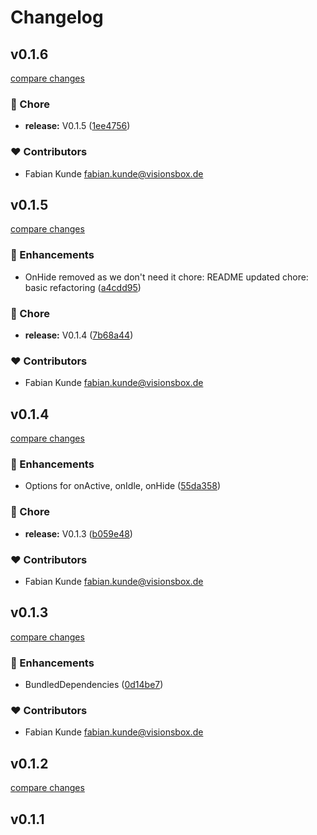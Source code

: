 # Changelog


## v0.1.6

[compare changes](https://github.com/VISIONSBOX/nuxt-screensaver/compare/v0.1.5...v0.1.6)

### 🏡 Chore

- **release:** V0.1.5 ([1ee4756](https://github.com/VISIONSBOX/nuxt-screensaver/commit/1ee4756))

### ❤️ Contributors

- Fabian Kunde <fabian.kunde@visionsbox.de>

## v0.1.5

[compare changes](https://github.com/VISIONSBOX/nuxt-screensaver/compare/v0.1.4...v0.1.5)

### 🚀 Enhancements

- OnHide removed as we don't need it chore: README updated chore: basic refactoring ([a4cdd95](https://github.com/VISIONSBOX/nuxt-screensaver/commit/a4cdd95))

### 🏡 Chore

- **release:** V0.1.4 ([7b68a44](https://github.com/VISIONSBOX/nuxt-screensaver/commit/7b68a44))

### ❤️ Contributors

- Fabian Kunde <fabian.kunde@visionsbox.de>

## v0.1.4

[compare changes](https://github.com/VISIONSBOX/nuxt-screensaver/compare/v0.1.3...v0.1.4)

### 🚀 Enhancements

- Options for onActive, onIdle, onHide ([55da358](https://github.com/VISIONSBOX/nuxt-screensaver/commit/55da358))

### 🏡 Chore

- **release:** V0.1.3 ([b059e48](https://github.com/VISIONSBOX/nuxt-screensaver/commit/b059e48))

### ❤️ Contributors

- Fabian Kunde <fabian.kunde@visionsbox.de>

## v0.1.3

[compare changes](https://github.com/VISIONSBOX/nuxt-screensaver/compare/v0.1.2...v0.1.3)

### 🚀 Enhancements

- BundledDependencies ([0d14be7](https://github.com/VISIONSBOX/nuxt-screensaver/commit/0d14be7))

### ❤️ Contributors

- Fabian Kunde <fabian.kunde@visionsbox.de>

## v0.1.2

[compare changes](https://github.com/VISIONSBOX/nuxt-screensaver/compare/v0.1.1...v0.1.2)

## v0.1.1

